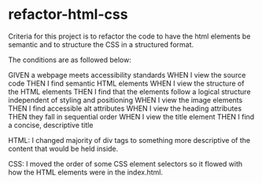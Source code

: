 # refactor-html-css


Criteria for this project is to refactor the code to have the html elements be semantic and to structure the CSS in a structured format.

The conditions are as followed below:

GIVEN a webpage meets accessibility standards
WHEN I view the source code
THEN I find semantic HTML elements
WHEN I view the structure of the HTML elements
THEN I find that the elements follow a logical structure independent of styling and positioning
WHEN I view the image elements
THEN I find accessible alt attributes
WHEN I view the heading attributes
THEN they fall in sequential order
WHEN I view the title element
THEN I find a concise, descriptive title


HTML:
I changed majority of div tags to something more descriptive of the content that would be held inside. 

CSS:
I moved the order of some CSS element selectors so it flowed with how the HTML elements were in the index.html.